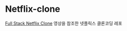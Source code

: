 # Netflix-clone

[Full Stack Netflix Clone](https://www.youtube.com/watch?v=mqUN4N2q4qY) 영상을 참조한 넷플릭스 클론코딩 레포

